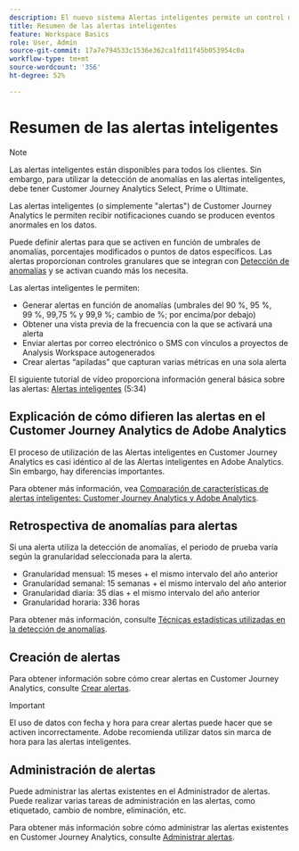```yaml
---
description: El nuevo sistema Alertas inteligentes permite un control más granular sobre las alertas e integra la detección de anomalías en el sistema de alerta.
title: Resumen de las alertas inteligentes
feature: Workspace Basics
role: User, Admin
source-git-commit: 17a7e794533c1536e362ca1fd11f45b053954c0a
workflow-type: tm+mt
source-wordcount: '356'
ht-degree: 52%

---
```


# Resumen de las alertas inteligentes

>[!NOTE]
>
>Las alertas inteligentes están disponibles para todos los clientes. Sin embargo, para utilizar la detección de anomalías en las alertas inteligentes, debe tener Customer Journey Analytics Select, Prime o Ultimate.

Las alertas inteligentes (o simplemente &quot;alertas&quot;) de Customer Journey Analytics le permiten recibir notificaciones cuando se producen eventos anormales en los datos.

Puede definir alertas para que se activen en función de umbrales de anomalías, porcentajes modificados o puntos de datos específicos. Las alertas proporcionan controles granulares que se integran con [Detección de anomalías](/help/analysis-workspace/c-anomaly-detection/anomaly-detection.md) y se activan cuando más los necesita.

Las alertas inteligentes le permiten:

* Generar alertas en función de anomalías (umbrales del 90 %, 95 %, 99 %, 99,75 % y 99,9 %; cambio de %; por encima/por debajo)
* Obtener una vista previa de la frecuencia con la que se activará una alerta
* Enviar alertas por correo electrónico o SMS con vínculos a proyectos de Analysis Workspace autogenerados
* Crear alertas “apiladas” que capturan varias métricas en una sola alerta

El siguiente tutorial de vídeo proporciona información general básica sobre las alertas: [Alertas inteligentes](https://experienceleague.adobe.com/docs/analytics-learn/tutorials/data-science/intelligent-alerts.html?lang=es) (5:34)

## Explicación de cómo difieren las alertas en el Customer Journey Analytics de Adobe Analytics

El proceso de utilización de las Alertas inteligentes en Customer Journey Analytics es casi idéntico al de las Alertas inteligentes en Adobe Analytics. Sin embargo, hay diferencias importantes.

Para obtener más información, vea [Comparación de características de alertas inteligentes: Customer Journey Analytics y Adobe Analytics](/help/analysis-workspace/c-intelligent-alerts/alerts-feature-comparison.md).

## Retrospectiva de anomalías para alertas

Si una alerta utiliza la detección de anomalías, el periodo de prueba varía según la granularidad seleccionada para la alerta.

* Granularidad mensual: 15 meses + el mismo intervalo del año anterior
* Granularidad semanal: 15 semanas + el mismo intervalo del año anterior
* Granularidad diaria: 35 días + el mismo intervalo del año anterior
* Granularidad horaria: 336 horas

Para obtener más información, consulte [Técnicas estadísticas utilizadas en la detección de anomalías](/help/analysis-workspace/c-anomaly-detection/statistics-anomaly-detection.md).

## Creación de alertas

Para obtener información sobre cómo crear alertas en Customer Journey Analytics, consulte [Crear alertas](/help/analysis-workspace/c-intelligent-alerts/alert-builder.md).

>[!IMPORTANT]
>
>El uso de datos con fecha y hora para crear alertas puede hacer que se activen incorrectamente. Adobe recomienda utilizar datos sin marca de hora para las alertas inteligentes.

## Administración de alertas

Puede administrar las alertas existentes en el Administrador de alertas. Puede realizar varias tareas de administración en las alertas, como etiquetado, cambio de nombre, eliminación, etc.

Para obtener más información sobre cómo administrar las alertas existentes en Customer Journey Analytics, consulte [Administrar alertas](/help/analysis-workspace/c-intelligent-alerts/alert-manager.md).


